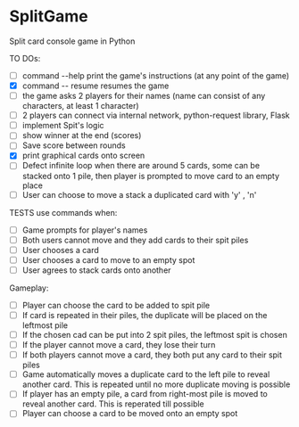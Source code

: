 # SplitGame
Split card console game in Python

TO DOs:
- [ ] command --help print the game's instructions (at any point of the game)
- [x] command -- resume resumes the game
- [ ] the game asks 2 players for their names (name can consist of any characters, at least 1 character)
- [ ] 2 players can connect via internal network, python-request library, Flask
- [ ] implement Spit's logic
- [ ] show winner at the end (scores)
- [ ] Save score between rounds
- [x] print graphical cards onto screen
- [ ] Defect infinite loop when there are around 5 cards, some can be stacked onto 1 pile, then player is prompted to move card to an empty place
- [ ] User can choose to move a stack a duplicated card with 'y' , 'n'

TESTS use commands when:
- [ ] Game prompts for player's names
- [ ] Both users cannot move and they add cards to their spit piles
- [ ] User chooses a card
- [ ] User chooses a card to move to an empty spot
- [ ] User agrees to stack cards onto another 

Gameplay:
- [ ] Player can choose the card to be added to spit pile
- [ ] If card is repeated in their piles, the duplicate will be placed on the leftmost pile
- [ ] If the chosen cad can be put into 2 spit piles, the leftmost spit is chosen
- [ ] If the player cannot move a card, they lose their turn
- [ ] If both players cannot move a card, they both put any card to their spit piles
- [ ] Game automatically moves a duplicate card to the left pile to reveal another card. This is repeated until no more duplicate moving is possible
- [ ] If player has an empty pile, a card from right-most pile is moved to reveal another card. This is reperated till possible
- [ ] Player can choose a card to be moved onto an empty spot
